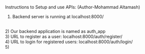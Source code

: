 Instructions to Setup and use APIs: (Author-Mohammad Altamash)
<br>
1) Backend server is running at localhost:8000/
<br>
2) Our backend application is named as auth_app
<br>
3) URL to register as a user: localhost:8000/auth/register/
<br>
4) URL to login for registered users: localhost:8000/auth/login/
<br>
5) 
